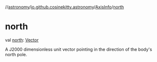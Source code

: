 //[astronomy](../../../index.md)/[io.github.cosinekitty.astronomy](../index.md)/[AxisInfo](index.md)/[north](north.md)

# north

val [north](north.md): [Vector](../-vector/index.md)

A J2000 dimensionless unit vector pointing in the direction of the body's north pole.
